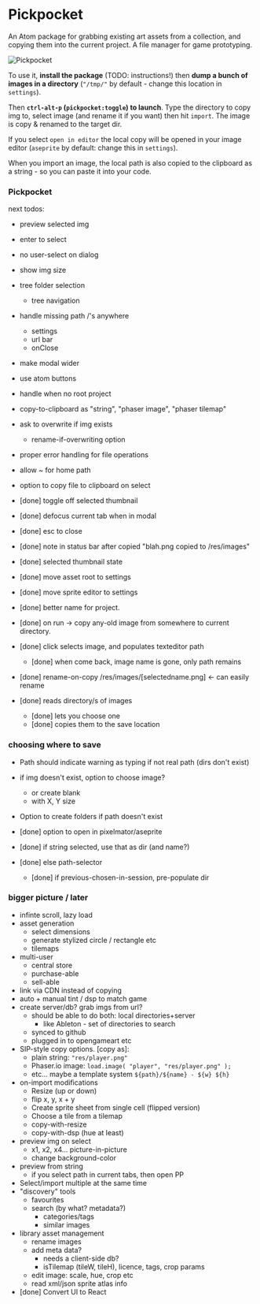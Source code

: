# Pickpocket

An Atom package for grabbing existing art assets from a collection, and copying them into the current project. A file manager for game prototyping.

![Pickpocket](https://cloud.githubusercontent.com/assets/129330/15506386/6c08650a-2195-11e6-9b22-d25fea6dc3a5.png)

To use it, **install the package** (TODO: instructions!) then **dump a bunch of images in a directory** (`"/tmp/"` by default - change this location in `settings`).

Then **`ctrl-alt-p` (`pickpocket:toggle`) to launch**. Type the directory to copy img to, select image (and rename it if you want) then hit `import`. The image is copy & renamed to the target dir.

If you select `open in editor` the local copy will be opened in your image editor (`aseprite` by default: change this in `settings`).

When you import an image, the local path is also copied to the clipboard as a string - so you can paste it into your code.

### Pickpocket

next todos:
  * preview selected img
  * enter to select
  * no user-select on dialog
  * show img size
  * tree folder selection
    * tree navigation
  * handle missing path /'s anywhere
    * settings
    * url bar
    * onClose
  * make modal wider
  * use atom buttons
  * handle when no root project
  * copy-to-clipboard as "string", "phaser image", "phaser tilemap"
  * ask to overwrite if img exists
    * rename-if-overwriting option
  * proper error handling for file operations
  * allow ~ for home path
  * option to copy file to clipboard on select

  * [done] toggle off selected thumbnail
  * [done] defocus current tab when in modal
  * [done] esc to close
  * [done] note in status bar after copied "blah.png copied to /res/images"
  * [done] selected thumbnail state
  * [done] move asset root to settings
  * [done] move sprite editor to settings
  * [done] better name for project.
  * [done] on run -> copy any-old image from somewhere to current directory.
  * [done] click selects image, and populates texteditor path
    * [done] when come back, image name is gone, only path remains
  * [done] rename-on-copy /res/images/[selectedname.png] <- can easily rename
  * [done] reads directory/s of images
    * [done] lets you choose one
    * [done] copies them to the save location

### choosing where to save
  * Path should indicate warning as typing if not real path (dirs don't exist)
  * if img doesn't exist, option to choose image?
    * or create blank
    * with X, Y size
  * Option to create folders if path doesn't exist

  * [done] option to open in pixelmator/aseprite
  * [done] if string selected, use that as dir (and name?)
  * [done] else path-selector
    * [done] if previous-chosen-in-session, pre-populate dir

### bigger picture / later
  * infinte scroll, lazy load
  * asset generation
    * select dimensions
    * generate stylized circle / rectangle etc
    * tilemaps
  * multi-user
    * central store
    * purchase-able
    * sell-able
  * link via CDN instead of copying
  * auto + manual tint / dsp to match game
  * create server/db? grab imgs from url?
    * should be able to do both: local directories+server
      * like Ableton - set of directories to search
    * synced to github
    * plugged in to opengameart etc
  * SIP-style copy options. [copy as]:
    * plain string: `"res/player.png"`
    * Phaser.io image: `load.image( "player", "res/player.png" );`
    * etc... maybe a template system `${path}/${name} - ${w} ${h}`
  * on-import modifications
    * Resize (up or down)
    * flip x, y, x + y
    * Create sprite sheet from single cell (flipped version)
    * Choose a tile from a tilemap
    * copy-with-resize
    * copy-with-dsp (hue at least)
  * preview img on select
    * x1, x2, x4... picture-in-picture
    * change background-color
  * preview from string
    * if you select path in current tabs, then open PP
  * Select/import multiple at the same time
  * "discovery" tools
    * favourites
    * search (by what? metadata?)
      * categories/tags
      * similar images
  * library asset management
    * rename images
    * add meta data?
      * needs a client-side db?
      * isTilemap (tileW, tileH), licence, tags, crop params
    * edit image: scale, hue, crop etc
    * read xml/json sprite atlas info
  * [done] Convert UI to React

